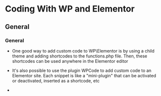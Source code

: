# Coding With WP and Elementor

## General

### General

- One good way to add custom code to WP\Elementor is by using a child theme and
  adding shortcodes to the functions.php file. Then, these shortcodes can be
  used anywhere in the Elementor editor

- It's also possible to use the plugin WPCode to add custom code to an Elementor
  site. Each snippet is like a "mini-plugin" that can be activated or
  deactivated, inserted as a shortcode, etc

-
